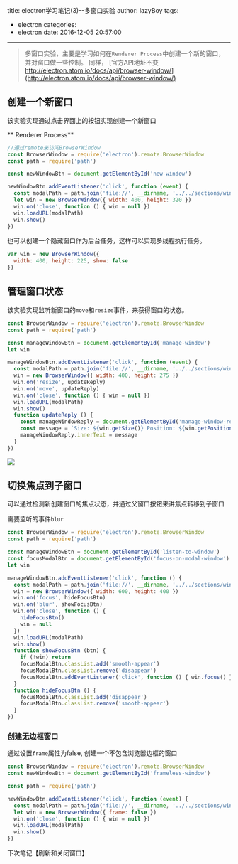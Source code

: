 title: electron学习笔记(3)--多窗口实验
author: lazyBoy
tags:
  - electron
categories:
  - electron
date: 2016-12-05 20:57:00
---
>多窗口实验，主要是学习如何在`Renderer Process`中创建一个新的窗口，并对窗口做一些控制。
>同样， [官方API地址不变 http://electron.atom.io/docs/api/browser-window/](http://electron.atom.io/docs/api/browser-window/)

<!-- more -->

## 创建一个新窗口

该实验实现通过点击界面上的按钮实现创建一个新窗口

** Renderer Process**
```JavaScript
//通过remote来访问BrowserWindow
const BrowserWindow = require('electron').remote.BrowserWindow
const path = require('path')

const newWindowBtn = document.getElementById('new-window')

newWindowBtn.addEventListener('click', function (event) {
  const modalPath = path.join('file://', __dirname, '../../sections/windows/modal.html')
  let win = new BrowserWindow({ width: 400, height: 320 })
  win.on('close', function () { win = null })
  win.loadURL(modalPath)
  win.show()
})
```

也可以创建一个隐藏窗口作为后台任务，这样可以实现多线程执行任务。
```JavaScript
var win = new BrowserWindow({
  width: 400, height: 225, show: false
})
```

## 管理窗口状态

该实验实现监听新窗口的`move`和`resize`事件，来获得窗口的状态。

```JavaScript
const BrowserWindow = require('electron').remote.BrowserWindow
const path = require('path')

const manageWindowBtn = document.getElementById('manage-window')
let win

manageWindowBtn.addEventListener('click', function (event) {
  const modalPath = path.join('file://', __dirname, '../../sections/windows/manage-modal.html')
  win = new BrowserWindow({ width: 400, height: 275 })
  win.on('resize', updateReply)
  win.on('move', updateReply)
  win.on('close', function () { win = null })
  win.loadURL(modalPath)
  win.show()
  function updateReply () {
    const manageWindowReply = document.getElementById('manage-window-reply')
    const message = `Size: ${win.getSize()} Position: ${win.getPosition()}`
    manageWindowReply.innerText = message
  }
})
```

![](http://oh1jgyw0v.bkt.clouddn.com/eathmhzte4qp8665z7yhl2gknv.png)

## 切换焦点到子窗口

可以通过检测新创建窗口的焦点状态，并通过父窗口按钮来讲焦点转移到子窗口

需要监听的事件`blur `
```JavaScript
const BrowserWindow = require('electron').remote.BrowserWindow
const path = require('path')

const manageWindowBtn = document.getElementById('listen-to-window')
const focusModalBtn = document.getElementById('focus-on-modal-window')
let win

manageWindowBtn.addEventListener('click', function () {
  const modalPath = path.join('file://', __dirname, '../../sections/windows/modal-toggle-visibility.html')
  win = new BrowserWindow({ width: 600, height: 400 })
  win.on('focus', hideFocusBtn)
  win.on('blur', showFocusBtn)
  win.on('close', function () {
    hideFocusBtn()
    win = null
  })
  win.loadURL(modalPath)
  win.show()
  function showFocusBtn (btn) {
    if (!win) return
    focusModalBtn.classList.add('smooth-appear')
    focusModalBtn.classList.remove('disappear')
    focusModalBtn.addEventListener('click', function () { win.focus() })
  }
  function hideFocusBtn () {
    focusModalBtn.classList.add('disappear')
    focusModalBtn.classList.remove('smooth-appear')
  }
})
```

### 创建无边框窗口

通过设置`frame`属性为false, 创建一个不包含浏览器边框的窗口
```JavaScript
const BrowserWindow = require('electron').remote.BrowserWindow
const newWindowBtn = document.getElementById('frameless-window')

const path = require('path')

newWindowBtn.addEventListener('click', function (event) {
  const modalPath = path.join('file://', __dirname, '../../sections/windows/modal.html')
  let win = new BrowserWindow({ frame: false })
  win.on('close', function () { win = null })
  win.loadURL(modalPath)
  win.show()
})
```

下次笔记【刷新和关闭窗口】


